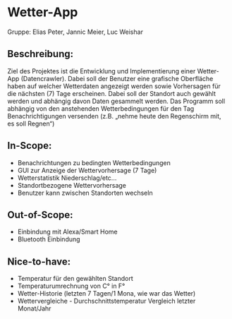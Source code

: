 # Wetter-App

Gruppe: Elias Peter, Jannic Meier, Luc Weishar

## Beschreibung:

Ziel des Projektes ist die Entwicklung und Implementierung einer Wetter-App (Datencrawler). 
Dabei soll der Benutzer eine grafische Oberfläche haben auf welcher Wetterdaten angezeigt werden sowie Vorhersagen für die nächsten (7) Tage erscheinen. 
Dabei soll der Standort auch gewählt werden und abhängig davon Daten gesammelt werden. 
Das Programm soll abhängig von den anstehenden Wetterbedingungen für den Tag Benachrichtigungen versenden (z.B. „nehme heute den Regenschirm mit, es soll Regnen“)

## In-Scope:

- Benachrichtungen zu bedingten Wetterbedingungen
- GUI zur Anzeige der Wettervorhersage (7 Tage)
- Wetterstatistik Niederschlag/etc... 
- Standortbezogene Wettervorhersage
- Benutzer kann zwischen Standorten wechseln 

## Out-of-Scope:

- Einbindung mit Alexa/Smart Home
- Bluetooth Einbindung 

## Nice-to-have:

- Temperatur für den gewählten Standort 
- Temperaturumrechnung von C° in F° 
- Wetter-Historie (letzten 7 Tagen/1 Mona, wie war das Wetter)
- Wettervergleiche - Durchschnittstemperatur Vergleich letzter Monat/Jahr
